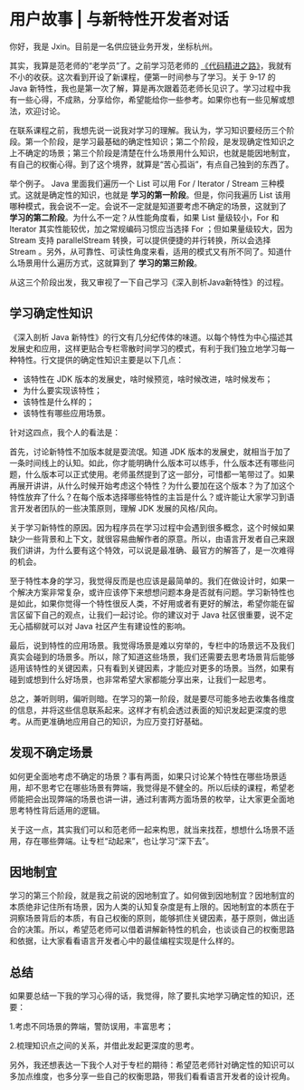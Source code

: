 # 用户故事 | 与新特性开发者对话
你好，我是 Jxin。目前是一名供应链业务开发，坐标杭州。

其实，我算是范老师的“老学员”了。之前学习范老师的 [《代码精进之路》](https://time.geekbang.org/column/intro/100019601?tab=catalog)，我就有不小的收获。这次看到开设了新课程，便第一时间参与了学习。关于 9-17 的 Java 新特性，我也是第一次了解，算是再次跟着范老师长见识了。学习过程中我有一些心得，不成熟，分享给你，希望能给你一些参考。如果你也有一些见解或想法，欢迎讨论。

在联系课程之前，我想先说一说我对学习的理解。我认为，学习知识要经历三个阶段。第一个阶段，是学习最基础的确定性知识；第二个阶段，是发现确定性知识之上不确定的场景；第三个阶段是清楚在什么场景用什么知识，也就是能因地制宜，有自己的权衡心得。到了这个境界，就算是“苦心孤诣”，有点自己独到的东西了。

举个例子。 Java 里面我们遍历一个 List 可以用 For / Iterator / Stream 三种模式。这就是确定性的知识，也就是 **学习的第一阶段**。但是，你问我遍历 List 该用哪种模式，我会说不一定。会说不一定就是知道要考虑不确定的场景，这就到了 **学习的第二阶段**。为什么不一定？从性能角度看，如果 List 量级较小，For 和 Iterator 其实性能较优，加之常规编码习惯应当选择 For ；但如果量级较大，因为 Stream 支持 parallelStream 转换，可以提供便捷的并行转换，所以会选择 Stream 。另外，从可靠性、可读性角度来看，适用的模式又有所不同了。知道什么场景用什么遍历方式，这就算到了 **学习的第三阶段**。

从这三个阶段出发，我又审视了一下自己学习《深入剖析Java新特性》的过程。

## 学习确定性知识

《深入剖析 Java 新特性》的行文有几分纪传体的味道。以每个特性为中心描述其发展史和应用，这样更贴合专栏零散时间学习的模式，有利于我们独立地学习每一种特性。行文提供的确定性知识主要是以下几点：

- 该特性在 JDK 版本的发展史，啥时候预览，啥时候改进，啥时候发布；
- 为什么要实现该特性；
- 该特性是什么样的；
- 该特性有哪些应用场景。

针对这四点，我个人的看法是：

首先，讨论新特性不加版本就是耍流氓。知道 JDK 版本的发展史，就相当于加了一条时间线上的认知。如此，你才能明确什么版本可以练手，什么版本还有哪些问题，什么版本可以正式使用。老师虽然提到了这一部分，可惜都一笔带过了。如果再展开讲讲，从什么时候开始考虑这个特性？为什么要加在这个版本？为了加这个特性放弃了什么？在每个版本选择哪些特性的主旨是什么？或许能让大家学习到语言开发者团队的一些决策原则，理解 JDK 发展的风格/风向。

关于学习新特性的原因。因为程序员在学习过程中会遇到很多概念，这个时候如果缺少一些背景和上下文，就很容易曲解作者的原意。所以，由语言开发者自己来跟我们讲讲，为什么要有这个特效，可以说是最准确、最官方的解答了，是一次难得的机会。

至于特性本身的学习，我觉得反而是也应该是最简单的。我们在做设计时，如果一个解决方案非常复杂，或许应该停下来想想问题本身是否就有问题。学习新特性也是如此，如果你觉得一个特性很反人类，不好用或者有更好的解法，希望你能在留言区留下自己的观点，让我们一起讨论。你的建议对于 Java 社区很重要，说不定无心插柳就可以对 Java 社区产生有建设性的影响。

最后，说到特性的应用场景。我觉得场景是难以穷举的，专栏中的场景远不及我们真实会碰到的场景多。所以，除了知道这些场景，我们还需要去思考场景背后能够适用该特性的关键因素，只有看到关键因素，才能应对更多的场景。当然，如果有碰到或想到什么好场景，也非常希望大家都能分享出来，让我们一起思考。

总之，兼听则明，偏听则暗。在学习的第一阶段，就是要尽可能多地去收集各维度的信息，并将这些信息联系起来。这样才有机会透过表面的知识发起更深度的思考。从而更准确地应用自己的知识，为应万变打好基础。

## 发现不确定场景

如何更全面地考虑不确定的场景？事有两面，如果只讨论某个特性在哪些场景适用，却不思考它在哪些场景有弊端，我觉得是不健全的。所以后续的课程，希望老师能把会出现弊端的场景也讲一讲，通过利害两方面场景的枚举，让大家更全面地思考特性背后适用的逻辑。

关于这一点，其实我们可以和范老师一起来构思，就当来找茬，想想什么场景不适用，存在哪些弊端。让专栏“动起来”，也让学习“深下去”。

## 因地制宜

学习的第三个阶段，就是我之前说的因地制宜了。如何做到因地制宜？因地制宜的本质绝非记住所有场景，因为人类的认知复杂度是有上限的。因地制宜的本质在于洞察场景背后的本质，有自己权衡的原则，能够抓住关键因素，基于原则，做出适合的决策。所以，希望范老师可以借着讲解新特性的机会，也谈谈自己的权衡思路和依据，让大家看看语言开发者心中的最佳编程实现是什么样的。

## 总结

如果要总结一下我的学习心得的话，我觉得，除了要扎实地学习确定性的知识，还要：

1.考虑不同场景的弊端，警防误用，丰富思考；

2.梳理知识点之间的关系，并借此发起更深度的思考。

另外，我还想表达一下我个人对于专栏的期待：希望范老师针对确定性的知识可以多加点维度，也多分享一些自己的权衡思路，带我们看看语言开发者的设计视角。